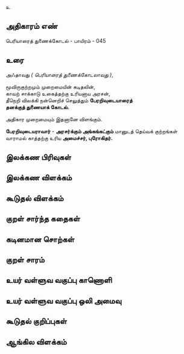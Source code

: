 உ


## அதிகாரம் எண்

பெரியாரைத் துணைக்கோடல் - பாயிரம் - 045

## உரை

அஃதாவது _( பெரியாரைத் துணைக்கோடலாவது )_,  

மூவிருகுற்றமும் முறைமையின் கடிதலின்,  
காவற் சாக்காடு உகைத்தற்கு உரியனாய அரசன்,  
தீநெறி விலக்கி நன்னெறிச் செலுத்தும் **பேரறிவுடையாரைத்  
தனக்குத் துணையாக் கோடல்.**  

அதிகார முறைமையும் இதனானே விளங்கும்.  

**பேரறிவுடையராவார்** - **அரசர்க்கும் அங்கங்கட்கும்** மானுடத் தெய்வக் குற்றங்கள் வாராமல் காத்தற்கு உரிய **அமைச்சர், புரோகிதர்.**

## இலக்கண பிரிவுகள் 


## இலக்கண விளக்கம்


## கூடுதல் விளக்கம்


## குறள் சார்ந்த கதைகள் 


## கடினமான சொற்கள்


## குறள் சாரம் 


## உயர் வள்ளுவ வகுப்பு காணொளி


## உயர் வள்ளுவ வகுப்பு ஒலி அமைவு 


## கூடுதல் குறிப்புகள்


## ஆங்கில விளக்கம்

